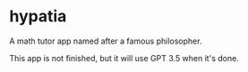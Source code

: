 # hypatia
A math tutor app named after a famous philosopher.

This app is not finished, but it will use GPT 3.5 when it's done.

